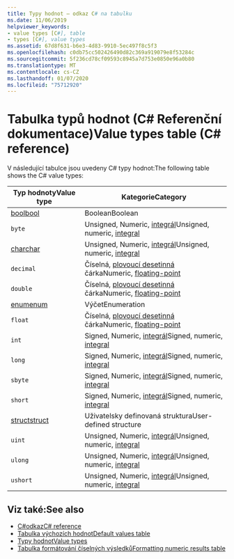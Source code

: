 ```yaml
---
title: Typy hodnot – odkaz C# na tabulku
ms.date: 11/06/2019
helpviewer_keywords:
- value types [C#], table
- types [C#], value types
ms.assetid: 67d8f631-b6e3-4d83-9910-5ec497f8c5f3
ms.openlocfilehash: c0db75cc502426490d82c369a919079e8f53284c
ms.sourcegitcommit: 5f236cd78cf09593c8945a7d753e0850e96a0b80
ms.translationtype: MT
ms.contentlocale: cs-CZ
ms.lasthandoff: 01/07/2020
ms.locfileid: "75712920"
---
```

# <a name="value-types-table-c-reference"></a><span data-ttu-id="57cf4-102">Tabulka typů hodnot (C# Referenční dokumentace)</span><span class="sxs-lookup"><span data-stu-id="57cf4-102">Value types table (C# reference)</span></span>

<span data-ttu-id="57cf4-103">V následující tabulce jsou uvedeny C# typy hodnot:</span><span class="sxs-lookup"><span data-stu-id="57cf4-103">The following table shows the C# value types:</span></span>

|<span data-ttu-id="57cf4-104">Typ hodnoty</span><span class="sxs-lookup"><span data-stu-id="57cf4-104">Value type</span></span>|<span data-ttu-id="57cf4-105">Kategorie</span><span class="sxs-lookup"><span data-stu-id="57cf4-105">Category</span></span>|
|----------------|--------------|
|[<span data-ttu-id="57cf4-106">bool</span><span class="sxs-lookup"><span data-stu-id="57cf4-106">bool</span></span>](../builtin-types/bool.md)|<span data-ttu-id="57cf4-107">Boolean</span><span class="sxs-lookup"><span data-stu-id="57cf4-107">Boolean</span></span>|
|`byte`|<span data-ttu-id="57cf4-108">Unsigned, Numeric, [integrál](../builtin-types/integral-numeric-types.md)</span><span class="sxs-lookup"><span data-stu-id="57cf4-108">Unsigned, numeric, [integral](../builtin-types/integral-numeric-types.md)</span></span>|
|[<span data-ttu-id="57cf4-109">char</span><span class="sxs-lookup"><span data-stu-id="57cf4-109">char</span></span>](../builtin-types/char.md)|<span data-ttu-id="57cf4-110">Unsigned, Numeric, [integrál](../builtin-types/integral-numeric-types.md)</span><span class="sxs-lookup"><span data-stu-id="57cf4-110">Unsigned, numeric, [integral](../builtin-types/integral-numeric-types.md)</span></span>|
|`decimal`|<span data-ttu-id="57cf4-111">Číselná, [plovoucí desetinná](../builtin-types/floating-point-numeric-types.md) čárka</span><span class="sxs-lookup"><span data-stu-id="57cf4-111">Numeric, [floating-point](../builtin-types/floating-point-numeric-types.md)</span></span>|
|`double`|<span data-ttu-id="57cf4-112">Číselná, [plovoucí desetinná](../builtin-types/floating-point-numeric-types.md) čárka</span><span class="sxs-lookup"><span data-stu-id="57cf4-112">Numeric, [floating-point](../builtin-types/floating-point-numeric-types.md)</span></span>|
|[<span data-ttu-id="57cf4-113">enum</span><span class="sxs-lookup"><span data-stu-id="57cf4-113">enum</span></span>](../builtin-types/enum.md)|<span data-ttu-id="57cf4-114">Výčet</span><span class="sxs-lookup"><span data-stu-id="57cf4-114">Enumeration</span></span>|
|`float`|<span data-ttu-id="57cf4-115">Číselná, [plovoucí desetinná](../builtin-types/floating-point-numeric-types.md) čárka</span><span class="sxs-lookup"><span data-stu-id="57cf4-115">Numeric, [floating-point](../builtin-types/floating-point-numeric-types.md)</span></span>|
|`int`|<span data-ttu-id="57cf4-116">Signed, Numeric, [integrál](../builtin-types/integral-numeric-types.md)</span><span class="sxs-lookup"><span data-stu-id="57cf4-116">Signed, numeric, [integral](../builtin-types/integral-numeric-types.md)</span></span>|
|`long`|<span data-ttu-id="57cf4-117">Signed, Numeric, [integrál](../builtin-types/integral-numeric-types.md)</span><span class="sxs-lookup"><span data-stu-id="57cf4-117">Signed, numeric, [integral](../builtin-types/integral-numeric-types.md)</span></span>|
|`sbyte`|<span data-ttu-id="57cf4-118">Signed, Numeric, [integrál](../builtin-types/integral-numeric-types.md)</span><span class="sxs-lookup"><span data-stu-id="57cf4-118">Signed, numeric, [integral](../builtin-types/integral-numeric-types.md)</span></span>|
|`short`|<span data-ttu-id="57cf4-119">Signed, Numeric, [integrál](../builtin-types/integral-numeric-types.md)</span><span class="sxs-lookup"><span data-stu-id="57cf4-119">Signed, numeric, [integral](../builtin-types/integral-numeric-types.md)</span></span>|
|[<span data-ttu-id="57cf4-120">struct</span><span class="sxs-lookup"><span data-stu-id="57cf4-120">struct</span></span>](struct.md)|<span data-ttu-id="57cf4-121">Uživatelsky definovaná struktura</span><span class="sxs-lookup"><span data-stu-id="57cf4-121">User-defined structure</span></span>|
|`uint`|<span data-ttu-id="57cf4-122">Unsigned, Numeric, [integrál](../builtin-types/integral-numeric-types.md)</span><span class="sxs-lookup"><span data-stu-id="57cf4-122">Unsigned, numeric, [integral](../builtin-types/integral-numeric-types.md)</span></span>|
|`ulong`|<span data-ttu-id="57cf4-123">Unsigned, Numeric, [integrál](../builtin-types/integral-numeric-types.md)</span><span class="sxs-lookup"><span data-stu-id="57cf4-123">Unsigned, numeric, [integral](../builtin-types/integral-numeric-types.md)</span></span>|
|`ushort`|<span data-ttu-id="57cf4-124">Unsigned, Numeric, [integrál](../builtin-types/integral-numeric-types.md)</span><span class="sxs-lookup"><span data-stu-id="57cf4-124">Unsigned, numeric, [integral](../builtin-types/integral-numeric-types.md)</span></span>|

## <a name="see-also"></a><span data-ttu-id="57cf4-125">Viz také:</span><span class="sxs-lookup"><span data-stu-id="57cf4-125">See also</span></span>

- [<span data-ttu-id="57cf4-126">C#odkaz</span><span class="sxs-lookup"><span data-stu-id="57cf4-126">C# reference</span></span>](../index.md)
- [<span data-ttu-id="57cf4-127">Tabulka výchozích hodnot</span><span class="sxs-lookup"><span data-stu-id="57cf4-127">Default values table</span></span>](default-values-table.md)
- [<span data-ttu-id="57cf4-128">Typy hodnot</span><span class="sxs-lookup"><span data-stu-id="57cf4-128">Value types</span></span>](value-types.md)
- [<span data-ttu-id="57cf4-129">Tabulka formátování číselných výsledků</span><span class="sxs-lookup"><span data-stu-id="57cf4-129">Formatting numeric results table</span></span>](formatting-numeric-results-table.md)
